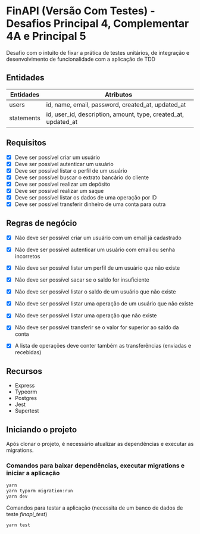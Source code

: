 # FinAPI (Versão Com Testes) - Desafios Principal 4, Complementar 4A e Principal 5

Desafio com o intuito de fixar a prática de testes unitários, de integração e desenvolvimento de funcionalidade com a aplicação de TDD

## Entidades

| Entidades | Atributos |
| - | - |
| users | id, name, email, password, created_at, updated_at |
| statements | id, user_id, description, amount, type, created_at, updated_at |

## Requisitos

- [x] Deve ser possível criar um usuário
- [x] Deve ser possível autenticar um usuário
- [x] Deve ser possível listar o perfil de um usuário
- [x] Deve ser possível buscar o extrato bancário do cliente
- [x] Deve ser possível realizar um depósito
- [x] Deve ser possível realizar um saque
- [x] Deve ser possível listar os dados de uma operação por ID
- [x] Deve ser possível transferir dinheiro de uma conta para outra

## Regras de negócio

- [x] Não deve ser possível criar um usuário com um email já cadastrado
- [x] Não deve ser possível autenticar um usuário com email ou senha incorretos
- [x] Não deve ser possível listar um perfil de um usuário que não existe
- [x] Não deve ser possível sacar se o saldo for insuficiente
- [x] Não deve ser possível listar o saldo de um usuário que não existe
- [x] Não deve ser possível listar uma operação de um usuário que não existe
- [x] Não deve ser possível listar uma operação que não existe
- [x] Não deve ser possível transferir se o valor for superior ao saldo da conta
- [x] A lista de operações deve conter também as transferências (enviadas e recebidas)


## Recursos

- Express
- Typeorm
- Postgres
- Jest
- Supertest

## Iniciando o projeto

Após clonar o projeto, é necessário atualizar as dependências e executar as migrations.

### Comandos para baixar dependências, executar migrations e iniciar a aplicação

```bash
yarn
yarn typorm migration:run
yarn dev
```

Comandos para testar a aplicação (necessita de um banco de dados de teste *finapi_test*)

```bash
yarn test
```

